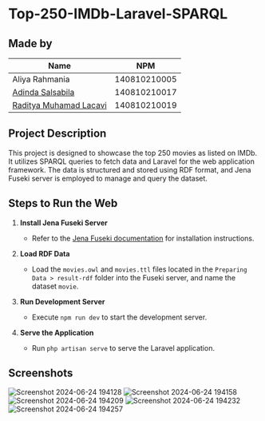 # Top-250-IMDb-Laravel-SPARQL

## Made by

| Name                      | NPM           |
|---------------------------|---------------|
| Aliya Rahmania            | 140810210005  |
| [Adinda Salsabila](https://github.com/adindaaasals)          | 140810210017  |
| [Raditya Muhamad Lacavi](https://github.com/RML1812)    | 140810210019  |

## Project Description

This project is designed to showcase the top 250 movies as listed on IMDb. It utilizes SPARQL queries to fetch data and Laravel for the web application framework. The data is structured and stored using RDF format, and Jena Fuseki server is employed to manage and query the dataset.

## Steps to Run the Web

1. **Install Jena Fuseki Server**
   - Refer to the [Jena Fuseki documentation](https://jena.apache.org/documentation/fuseki2/) for installation instructions.

2. **Load RDF Data**
   - Load the `movies.owl` and `movies.ttl` files located in the `Preparing Data > result-rdf` folder into the Fuseki server, and name the dataset `movie`.

3. **Run Development Server**
   - Execute `npm run dev` to start the development server.
   
4. **Serve the Application**
   - Run `php artisan serve` to serve the Laravel application.

## Screenshots
![Screenshot 2024-06-24 194128](https://github.com/RML1812/Top-250-IMDb-Laravel-SPARQL/assets/100260624/26142efd-618d-414d-ab31-947b50745ad4)
![Screenshot 2024-06-24 194158](https://github.com/RML1812/Top-250-IMDb-Laravel-SPARQL/assets/100260624/171dc047-bf20-4e5d-81b0-515e73538efd)
![Screenshot 2024-06-24 194209](https://github.com/RML1812/Top-250-IMDb-Laravel-SPARQL/assets/100260624/e4bb4ca6-5838-4bfa-8ae2-d0a37ad4bb8b)
![Screenshot 2024-06-24 194232](https://github.com/RML1812/Top-250-IMDb-Laravel-SPARQL/assets/100260624/bc595a0a-6e5b-424b-881f-70784d367910)
![Screenshot 2024-06-24 194257](https://github.com/RML1812/Top-250-IMDb-Laravel-SPARQL/assets/100260624/5e9c03a1-5be4-4be8-82a9-ed9d327f3f88)
